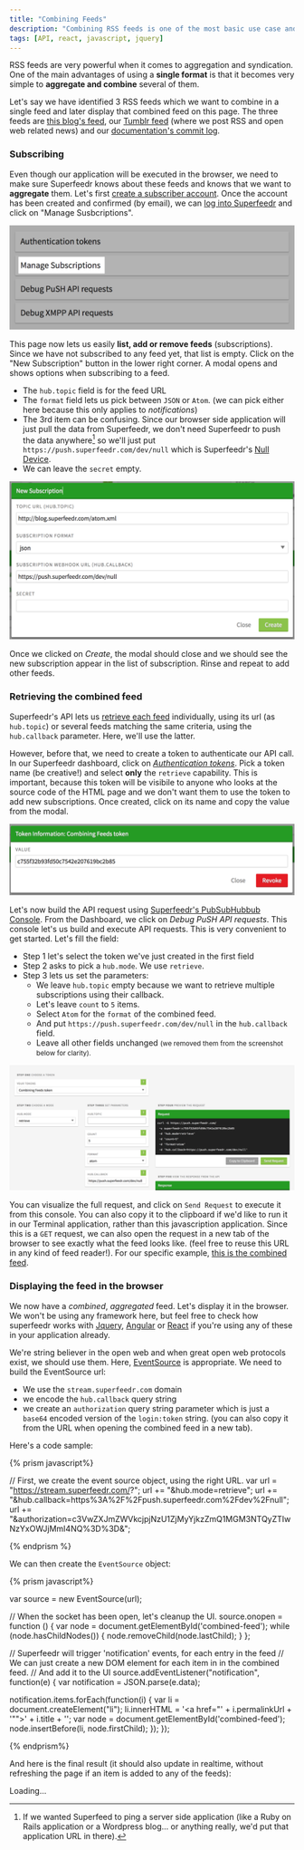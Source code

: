 ```yaml
---
title: "Combining Feeds"
description: "Combining RSS feeds is one of the most basic use case and provides a great way to aggregate content from several websites on a single page. Here's a quick tutorial on how to combine feeds with Superfeedr."
tags: [API, react, javascript, jquery]
---
```


RSS feeds are very powerful when it comes to aggregation and syndication. One of the main advantages of using a **single format** is that it becomes very simple to **aggregate and combine** several of them. 

Let's say we have identified 3 RSS feeds which we want to combine in a single feed and later display that combined feed on this page. The three feeds are [this blog's feed](https://superfeedr-blog-feed.herokuapp.com/), our [Tumblr feed](http://superfeedr.tumblr.com/rss) (where we post RSS and open web related news) and our [documentation's commit log](https://github.com/superfeedr/documentation/commits/master.atom).

### Subscribing

Even though our application will be executed in the browser, we need to make sure Superfeedr knows about these feeds and knows that we want to **aggregate** them. Let's first [create a subscriber account](https://superfeedr.com/subscriber/). Once the account has been created and confirmed (by email), we can [log into Superfeedr](http://superfeedr.com/login) and click on "Manage Susbcriptions".

<img src="/images/combining-feeds/manage-subscriptions.png">

This page now lets us easily **list, add or remove feeds** (subscriptions). Since we have not subscribed to any feed yet, that list is empty. Click on the "New Subscription" button in the lower right corner. A modal opens and shows options when subscribing to a feed. 

* The `hub.topic` field is for the feed URL
* The `format` field lets us pick between `JSON` or `Atom`. (we can pick either here because this only applies to *notifications*)
* The 3rd item can be confusing. Since our browser side application will just pull the data from Superfeedr, we don't need Superfeedr to push the data anywhere[^1] so we'll just put `https://push.superfeedr.com/dev/null` which is Superfeedr's [Null Device](https://en.wikipedia.org/wiki/Null_device). 
* We can leave the `secret` empty.

<img src="/images/combining-feeds/new-subscription.png">

Once we clicked on *Create*, the modal should close and we should see the new subscription appear in the list of subscription. Rinse and repeat to add other feeds.

### Retrieving the combined feed

Superfeedr's API lets us [retrieve each feed](http://documentation.superfeedr.com/subscribers.html#retrieving-entries-with-pubsubhubbub) individually, using its url (as `hub.topic`) or several feeds matching the same criteria, using the `hub.callback` parameter. Here, we'll use the latter.

However, before that, we need to create a token to authenticate our API call. In our Superfeedr dashboard, click on *[Authentication tokens](https://superfeedr.com/tokens/new)*. Pick a token name (be creative!) and select **only** the `retrieve` capability. This is important, because this token will be visibile to anyone who looks at the source code of the HTML page and we don't want them to use the token to add new subscriptions. Once created, click on its name and copy the value from the modal.

<img src="/images/combining-feeds/token-value.png">

Let's now build the API request using [Superfeedr's PubSubHubbub Console](http://superfeedr.com/push_console). From the Dashboard, we click on *Debug PuSH API requests*. This console let's us build and execute API requests. This is very convenient to get started. Let's fill the field:

* Step 1 let's select the token we've just created in the first field
* Step 2 asks to pick a `hub.mode`. We use `retrieve`.
* Step 3 lets us set the parameters:
	* We leave `hub.topic` empty because we want to retrieve multiple subscriptions using their callback.
	* Let's leave `count` to `5` items.
	* Select `Atom` for the `format` of the combined feed.
	* And put `https://push.superfeedr.com/dev/null` in the `hub.callback` field.
	* Leave all other fields unchanged <small>(we removed them from the screenshot below for clarity).</small>

<img src="/images/combining-feeds/push-console.png">

You can visualize the full request, and click on `Send Request` to execute it from this console. You can also copy it to the clipboard if we'd like to run it in our Terminal application, rather than this javascription application. Since this is a `GET` request, we can also open the request in a new tab of the browser to see exactly what the feed looks like. (feel free to reuse this URL in any kind of feed reader!). For our specific example, [this is the combined feed](https://push.superfeedr.com/?hub.mode=retrieve&count=20&format=atom&hub.callback=https%3A%2F%2Fpush.superfeedr.com%2Fdev%2Fnull&authorization=c3VwZXJmZWVkcjpjNzU1ZjMyYjkzZmQ1MGM3NTQyZTIwNzYxOWJjMmI4NQ%3D%3D&).

### Displaying the feed in the browser

We now have a *combined*, *aggregated* feed. Let's display it in the browser. We won't be using any framework here, but feel free to check how superfeedr works with [Jquery](http://blog.superfeedr.com/jquery-superfeedr/), [Angular](http://blog.superfeedr.com/angularjs-superfeedr/) or [React](http://blog.superfeedr.com/readers-news/) if you're using any of these in your application already.

We're string believer in the open web and when great open web protocols exist, we should use them. Here, [EventSource](/server-sent-events/) is appropriate. We need to build the EventSource url:

* We use the `stream.superfeedr.com` domain
* we encode the `hub.callback` query string
* we create an `authorization` query string parameter which is just a `base64` encoded version of the `login:token` string. (you can also copy it from the URL when opening the combined feed in a new tab).

Here's a code sample:

{% prism javascript%}

// First, we create the event source object, using the right URL.
var url = "https://stream.superfeedr.com/?";
url += "&hub.mode=retrieve";
url += "&hub.callback=https%3A%2F%2Fpush.superfeedr.com%2Fdev%2Fnull";
url += "&authorization=c3VwZXJmZWVkcjpjNzU1ZjMyYjkzZmQ1MGM3NTQyZTIwNzYxOWJjMmI4NQ%3D%3D&";

{% endprism %}

We can then create the `EventSource` object:

{% prism javascript%}

var source = new EventSource(url);

// When the socket has been open, let's cleanup the UI.
source.onopen = function () {
  var node = document.getElementById('combined-feed');
  while (node.hasChildNodes()) {
    node.removeChild(node.lastChild);
  }
};

// Superfeedr will trigger 'notification' events, for each entry in the feed
// We can just create a new DOM element for each item in in the combined feed.
// And add it to the UI
source.addEventListener("notification", function(e) {
  var notification = JSON.parse(e.data);

  notification.items.forEach(function(i) {
    var li = document.createElement("li");
    li.innerHTML = '<a href="' + i.permalinkUrl + '"">' + i.title + '</a>';
    var node = document.getElementById('combined-feed');
    node.insertBefore(li, node.firstChild);
  });
});

{% endprism%}

And here is the final result (it should also update in realtime, without refreshing the page if an item is added to any of the feeds):

<div id="combined-feed">Loading...</div>


[^1]: If we wanted Superfeed to ping a server side application (like a Ruby on Rails application or a Wordpress blog... or anything really, we'd put that application URL in there).

<script>
var url = "https://stream.superfeedr.com/?";
url += "&hub.mode=retrieve";
url += "&hub.callback=https%3A%2F%2Fpush.superfeedr.com%2Fdev%2Fnull";
url += "&authorization=c3VwZXJmZWVkcjpjNzU1ZjMyYjkzZmQ1MGM3NTQyZTIwNzYxOWJjMmI4NQ%3D%3D&";


var source = new EventSource(url);

source.onopen = function () {
  var node = document.getElementById('combined-feed');
  while (node.hasChildNodes()) {
    node.removeChild(node.lastChild);
  }
};

source.addEventListener("notification", function(e) {
  var notification = JSON.parse(e.data);

  notification.items.forEach(function(i) {
    var li = document.createElement("li");
    li.innerHTML = '<a href="' + i.permalinkUrl + '"">' + i.title + '</a>';
    var node = document.getElementById('combined-feed');
    node.insertBefore(li, node.firstChild);
  });
});

</script>




